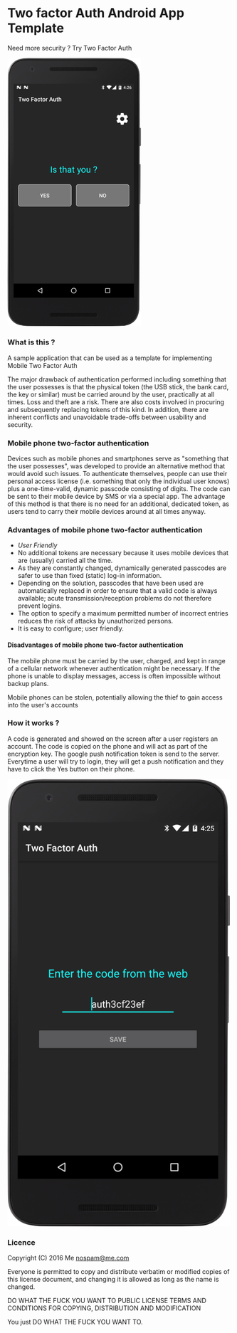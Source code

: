 # Two factor Auth Android App Template

Need more security ? Try Two Factor Auth

<img src="https://raw.githubusercontent.com/AndreiD/Spring-Two-Factor-Auth-Android-App/master/device-2016-12-05-162620.png" width="300px" alt="two factor auth android sample">

### What is this ?
A sample application that can be used as a template for implementing Mobile Two Factor Auth 

The major drawback of authentication performed including something that the user possesses is that the physical token (the USB stick, the bank card, the key or similar) must be carried around by the user, practically at all times. Loss and theft are a risk. There are also costs involved in procuring and subsequently replacing tokens of this kind. In addition, there are inherent conflicts and unavoidable trade-offs between usability and security.

### Mobile phone two-factor authentication

Devices such as mobile phones and smartphones serve as "something that the user possesses", was developed to provide an alternative method that would avoid such issues. To authenticate themselves, people can use their personal access license (i.e. something that only the individual user knows) plus a one-time-valid, dynamic passcode consisting of digits. The code can be sent to their mobile device by SMS or via a special app. The advantage of this method is that there is no need for an additional, dedicated token, as users tend to carry their mobile devices around at all times anyway.

### Advantages of mobile phone two-factor authentication

* *User Friendly*
* No additional tokens are necessary because it uses mobile devices that are (usually) carried all the time.
* As they are constantly changed, dynamically generated passcodes are safer to use than fixed (static) log-in information.
* Depending on the solution, passcodes that have been used are automatically replaced in order to ensure that a valid code is always available; acute transmission/reception problems do not therefore prevent logins.
* The option to specify a maximum permitted number of incorrect entries reduces the risk of attacks by unauthorized persons.
* It is easy to configure; user friendly.

#### Disadvantages of mobile phone two-factor authentication

The mobile phone must be carried by the user, charged, and kept in range of a cellular network whenever authentication might be necessary. If the phone is unable to display messages, access is often impossible without backup plans.

Mobile phones can be stolen, potentially allowing the thief to gain access into the user's accounts

### How it works ?

A code is generated and showed on the screen after a user registers an account. The code is copied on the phone and will act as part of the encryption key.
The google push notification token is send to the server.
Everytime a user will try to login, they will get a push notification and they have to click the Yes button on their phone.

<img src="https://raw.githubusercontent.com/AndreiD/Spring-Two-Factor-Auth-Android-App/master/device-2016-12-05-162541.png" width="500px" alt="two factor auth android">


### Licence

Copyright (C) 2016 Me nospam@me.com

Everyone is permitted to copy and distribute verbatim or modified copies of this license document, and changing it is allowed as long as the name is changed.

DO WHAT THE FUCK YOU WANT TO PUBLIC LICENSE
TERMS AND CONDITIONS FOR COPYING, DISTRIBUTION AND MODIFICATION

You just DO WHAT THE FUCK YOU WANT TO.
